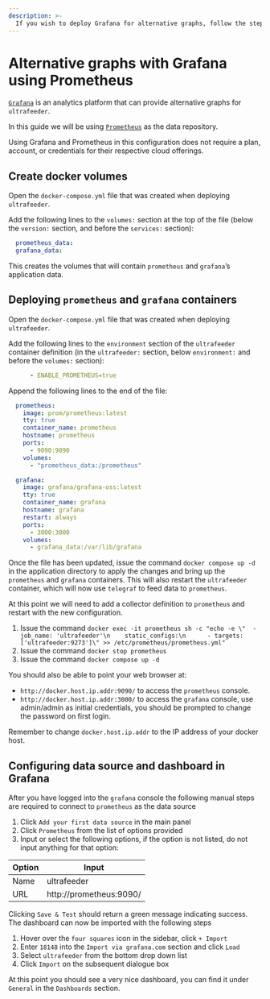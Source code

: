 ```yaml
---
description: >-
  If you wish to deploy Grafana for alternative graphs, follow the steps below.
---
```


# Alternative graphs with Grafana using Prometheus

[`Grafana`](https://grafana.com/) is an analytics platform that can provide alternative graphs for `ultrafeeder`.

In this guide we will be using [`Prometheus`](https://prometheus.io/) as the data repository.

Using Grafana and Prometheus in this configuration does not require a plan, account, or credentials for their respective cloud offerings.

## Create docker volumes

Open the `docker-compose.yml` file that was created when deploying `ultrafeeder`.

Add the following lines to the  `volumes:` section at the top of the file \(below the `version:` section, and before the `services:` section\):

```yaml
  prometheus_data:
  grafana_data:
```

This creates the volumes that will contain `prometheus` and `grafana`’s application data.

## Deploying `prometheus` and `grafana` containers

Open the `docker-compose.yml` file that was created when deploying `ultrafeeder`.

Add the following lines to the `environment` section of the `ultrafeeder` container definition \(in the `ultrafeeder:` section, below `environment:` and before the `volumes:` section\):

```yaml
      - ENABLE_PROMETHEUS=true
```

Append the following lines to the end of the file:

```yaml
  prometheus:
    image: prom/prometheus:latest
    tty: true
    container_name: prometheus
    hostname: prometheus
    ports:
      - 9090:9090
    volumes:
      - "prometheus_data:/prometheus"

  grafana:
    image: grafana/grafana-oss:latest
    tty: true
    container_name: grafana
    hostname: grafana
    restart: always
    ports:
      - 3000:3000
    volumes:
      - grafana_data:/var/lib/grafana
```

Once the file has been updated, issue the command `docker compose up -d` in the application directory to apply the changes and bring up the `prometheus` and `grafana` containers. This will also restart the `ultrafeeder` container, which will now use `telegraf` to feed data to `prometheus`.

At this point we will need to add a collector definition to `prometheus` and restart with the new configuration.

1. Issue the command `docker exec -it prometheus sh -c "echo -e \"  - job_name: 'ultrafeeder'\n    static_configs:\n      - targets: ['ultrafeeder:9273']\" >> /etc/prometheus/prometheus.yml"`
2. Issue the command `docker stop prometheus`
3. Issue the command `docker compose up -d`

You should also be able to point your web browser at:

* `http://docker.host.ip.addr:9090/` to access the `prometheus` console.
* `http://docker.host.ip.addr:3000/` to access the `grafana` console, use admin/admin as initial credentials, you should be prompted to change the password on first login.

Remember to change `docker.host.ip.addr` to the IP address of your docker host.

## Configuring data source and dashboard in Grafana

After you have logged into the `grafana` console the following manual steps are required to connect to `prometheus` as the data source

1. Click `Add your first data source` in the main panel
2. Click `Prometheus` from the list of options provided
3. Input or select the following options, if the option is not listed, do not input anything for that option:

Option | Input
------------- | -------------
Name | ultrafeeder
URL | http://prometheus:9090/

Clicking `Save & Test` should return a green message indicating success. The dashboard can now be imported with the following steps

1. Hover over the `four squares` icon in the sidebar, click `+ Import`
2. Enter `18148` into the `Import via grafana.com` section and click `Load`
3. Select `ultrafeeder` from the bottom drop down list
4. Click `Import` on the subsequent dialogue box

At this point you should see a very nice dashboard, you can find it under `General` in the `Dashboards` section.
